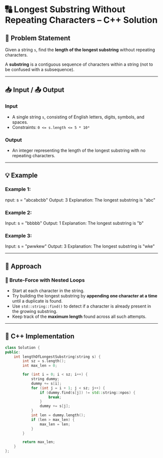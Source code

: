 # 🔠 Longest Substring Without Repeating Characters – C++ Solution

## 📝 Problem Statement

Given a string `s`, find the **length of the longest substring** without repeating characters.

A **substring** is a contiguous sequence of characters within a string (not to be confused with a subsequence).

---

## 📥 Input / 📤 Output

### Input
- A single string `s`, consisting of English letters, digits, symbols, and spaces.
- Constraints: `0 <= s.length <= 5 * 10⁴`

### Output
- An integer representing the length of the longest substring with no repeating characters.

---

## 💡 Example

### Example 1:
nput: s = "abcabcbb"
Output: 3
Explanation: The longest substring is "abc"

### Example 2:
Input: s = "bbbbb"
Output: 1
Explanation: The longest substring is "b"

### Example 3:
Input: s = "pwwkew"
Output: 3
Explanation: The longest substring is "wke"


---

## 🚀 Approach

### 🔁 Brute-Force with Nested Loops
- Start at each character in the string.
- Try building the longest substring by **appending one character at a time** until a duplicate is found.
- Use `std::string::find()` to detect if a character is already present in the growing substring.
- Keep track of the **maximum length** found across all such attempts.

---

## 📌 C++ Implementation

```cpp
class Solution {
public:
    int lengthOfLongestSubstring(string s) {
        int sz = s.length();
        int max_len = 0;

        for (int i = 0; i < sz; i++) {
            string dummy;
            dummy += s[i];
            for (int j = i + 1; j < sz; j++) {
                if (dummy.find(s[j]) != std::string::npos) {
                    break;
                }
                dummy += s[j];
            }
            int len = dummy.length();
            if (len > max_len) {
                max_len = len;
            }
        }

        return max_len;
    }
};

